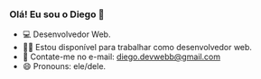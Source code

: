 ### Olá! Eu sou o Diego 👋

- :computer: Desenvolvedor Web.
- 👨‍💻 Estou disponível para trabalhar como desenvolvedor web. 
- 📧 Contate-me no e-mail: diego.devwebb@gmail.com
- 😄 Pronouns: ele/dele. 

